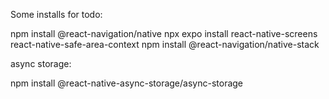
Some installs for todo:

npm install @react-navigation/native
npx expo install react-native-screens react-native-safe-area-context
npm install @react-navigation/native-stack

async storage:

npm install @react-native-async-storage/async-storage